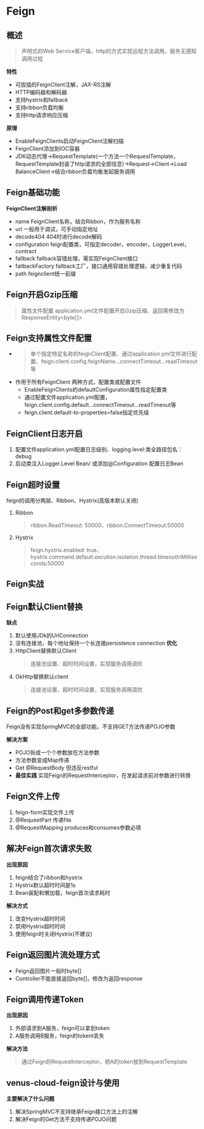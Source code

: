 # Feign

## 概述

> 声明式的Web Service客户端，http的方式实现远程方法调用，服务无感知调用过程

**特性**
* 可拔插的FeignClient注解，JAX-RS注解
* HTTP编码器和解码器
* 支持hystrix和fallback
* 支持ribbon负载均衡
* 支持http请求响应压缩

**原理**
* EnableFeignClients启动FeignClient注解扫描
* FeignClient添加到IOC容器
* JDK动态代理->RequestTemplate(一个方法一个RequestTemplate，RequestTemplate封装了http请求的全部信息)->Request->Client->Load BalanceClient->结合ribbon负载均衡发起服务调用

## Feign基础功能

**FeignClient注解剖析**
* name FeignClient名称，结合Ribbon，作为服务名称
* url 一般用于调试，可手动指定地址
* decode404 404时进行decode解码
* configuration feign配置类，可指定decoder，encoder，LoggerLevel，contract
* fallback fallback容错处理，需实现FeignClient接口
* fallbackFactory fallback工厂，接口通用容错处理逻辑，减少重复代码
* path feignclient统一前缀

## Feign开启Gzip压缩

> 属性文件配置 application.yml文件配置开启Gzip压缩、返回需修改为ResponseEntity<byte[]>

## Feign支持属性文件配置

* > 单个指定特定名称的feignClient配置、通过application.yml文件进行配置、feign.client.config.feignName...connectTimeout...readTimeout等
* 作用于所有FeignClient 两种方式，配置类或配置文件
  * EnableFeignClients的defaultConfiguration属性指定配置类
  * 通过配置文件application.yml配置，feign.client.config.default...connectTimeout...readTimeout等
  * feign.client.default-to-properties=false指定优先级

## FeignClient日志开启

1. 配置文件application.yml配置日志级别、logging.level:类全路径包名：debug
2. 启动类注入Logger.Level Bean/ 或添加@Configuration 配置日志Bean

## Feign超时设置

feign的调用分两层、Ribbon、Hystrix(高版本默认关闭)

1. Ribbon
   > ribbon.ReadTimeout: 50000、ribbon.ConnectTimeout:50000
2. Hystrix
   > feign.hyxtrix.enabled: true、hystrix.command.default.excution.isolation.thread.timeoutInMilliseconds:50000

## Feign实战

## Feign默认Client替换

**缺点**
1. 默认使用JDk的UrlConnection
2. 没有连接池，每个地址保持一个长连接persistence connection
**优化**
1. HttpClient替换默认Client
   > 连接池设置、超时时间设置，实现服务调用调优
2. OkHttp替换默认client
   > 连接池设置、超时时间设置，实现服务调用调优

## Feign的Post和get多参数传递

Feign没有实现SpringMVC的全部功能，不支持GET方法传递POJO参数

**解决方案**
* POJO拆成一个个参数放在方法参数
* 方法参数变成Map传递
* Get @RequestBody 但违反restful
* **最佳实践** 实现Feign的RequestInterceptor，在发起请求前对参数进行转换

## Feign文件上传

1. feign-form实现文件上传
2. @RequestPart 传递file
3. @RequestMapping produces和consumes参数必填

## 解决Feign首次请求失败

**出现原因** 
1. feign结合了ribbon和hystrix
2. Hystrix默认超时时间是1s
3. Bean装配和懒加载，feign首次请求耗时

**解决方式**
1. 改变Hystrix超时时间
2. 禁用Hystrix超时时间
3. 使用feign时关闭Hystrix(不建议)

## Feign返回图片流处理方式
* Feign返回图片一般时byte[]
* Controller不能直接返回byte[]，修改为返回response

## Feign调用传递Token

**出现原因**
1. 外部请求到A服务，feign可以拿到token
2. A服务调用B服务，feign的tokent丢失

**解决方法**
> 通过Feign的RequestInterceptor，把A的token放到RequestTemplate

## venus-cloud-feign设计与使用

**主要解决了什么问题**
1. 解决SpringMVC不支持继承Feign接口方法上的注解
2. 解决Feign的Get方法不支持传递POJO问题
